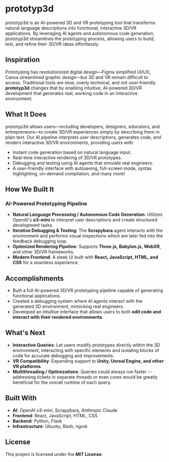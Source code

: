 # prototyp3d

prototyp3d is an AI-powered 3D and VR prototyping tool that transforms natural language descriptions into functional, interactive 3D/VR applications. By leveraging AI agents and autonomous code generation, prototyp3d streamlines the prototyping process, allowing users to build, test, and refine their 3D/VR ideas effortlessly.

## Inspiration
Prototyping has revolutionized digital design—Figma simplified UI/UX, Canva streamlined graphic design—but 3D and VR remain difficult to access. Traditional tools are slow, overly technical, and not user-friendly. **prototyp3d** changes that by enabling intuitive, AI-powered 3D/VR development that generates real, working code in an interactive environment.

## What It Does
prototyp3d allows users—including developers, designers, educators, and entrepreneurs—to create 3D/VR experiences simply by describing them in plain text. Our AI pipeline interprets user descriptions, generates code, and renders interactive 3D/VR environments, providing users with:
- Instant code generation based on natural language input.
- Real-time interactive rendering of 3D/VR prototypes.
- Debugging and testing using AI agents that simulate real engineers.
- A user-friendly interface with autosaving, full-screen mode, syntax highlighting, on-demand compilation, and many more!

## How We Built It
### **AI-Powered Prototyping Pipeline**
- **Natural Language Processing / Autonomous Code Generation**: Utilizes OpenAI's **o3-mini** to interpret user descriptions and create structured development tasks.
- **Iterative Debugging & Testing**: The **Scrapybara** agent interacts with the environment and performs visual inspections which are later fed into the feedback debugging loop.
- **Optimized Rendering Pipeline**: Supports **Three.js, Babylon.js, WebXR**, and other 3D/VR frameworks.
- **Modern Frontend**: A sleek UI built with **React, JavaScript, HTML, and CSS** for a seamless experience.

## Accomplishments
- Built a full AI-powered 3D/VR prototyping pipeline capable of generating functional applications.
- Created a debugging system where AI agents interact with the generated 3D environment, mimicking real engineers.
- Developed an intuitive interface that allows users to both **edit code and interact with their rendered environments**.

## What's Next
- **Interactive Queries**: Let users modify prototypes directly within the 3D environment, interacting with specific elements and isolating blocks of code for accurate debugging and improvements.
- **VR Compatibility**: Expanding support to **Unity, Unreal Engine, and other VR platforms**.
- **Multithreading / Optimizations**: Queries could always run faster -- addressing tickets in separate threads or even cores would be greatly beneficial for the overall runtime of each query.

## Built With
- **AI**: OpenAI o3-mini, Scrapybara, Anthropic Claude
- **Frontend**: React, JavaScript, HTML, CSS
- **Backend**: Python, Flask
- **Infrastructure**: Ubuntu, Bash, ngrok

## License
This project is licensed under the **MIT License**.


